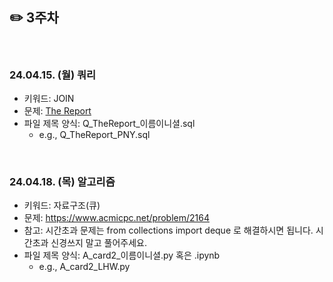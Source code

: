 ## ✏️ 3주차

</br>

### 24.04.15. (월) 쿼리
- 키워드: JOIN
- 문제: [The Report](https://www.hackerrank.com/challenges/the-report/problem?isFullScreen=true)
- 파일 제목 양식: Q_TheReport_이름이니셜.sql
  - e.g., Q_TheReport_PNY.sql
 
</br>

### 24.04.18. (목) 알고리즘
- 키워드: 자료구조(큐)
- 문제: https://www.acmicpc.net/problem/2164
- 참고: 시간초과 문제는 from collections import deque 로 해결하시면 됩니다. 시간초과 신경쓰지 말고 풀어주세요.
- 파일 제목 양식: A_card2_이름이니셜.py 혹은 .ipynb
  - e.g., A_card2_LHW.py

</br>
